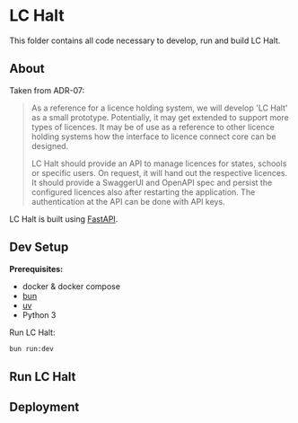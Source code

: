 # LC Halt

This folder contains all code necessary to develop, run and build LC Halt.

## About

Taken from ADR-07:

> As a reference for a licence holding system, we will develop 'LC Halt' as a small prototype.
> Potentially, it may get extended to support more types of licences.
> It may be of use as a reference to other licence holding systems how the interface to licence connect core can be designed.
>
> LC Halt should provide an API to manage licences for states, schools or specific users.
> On request, it will hand out the respective licences.
> It should provide a SwaggerUI and OpenAPI spec and persist the configured licences also after restarting the application.
> The authentication at the API can be done with API keys.

LC Halt is built using [FastAPI](https://fastapi.tiangolo.com).

## Dev Setup

**Prerequisites:**

- docker & docker compose
- [bun](https://bun.sh/)
- [uv](https://github.com/astral-sh/uv)
- Python 3

Run LC Halt:

```sh
bun run:dev
```

## Run LC Halt

<!-- containerized setup goes here -->

## Deployment
